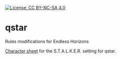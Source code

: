 [![License: CC BY-NC-SA 4.0](https://img.shields.io/badge/License-CC%20BY--NC--SA%204.0-lightgrey.svg)](http://creativecommons.org/licenses/by-nc-sa/4.0/)

# qstar
Rules modifications for Endless Horizons



[Character
 sheet](https://docs.google.com/spreadsheets/d/e/2PACX-1vS6MidUGELTINAvpkMAn66YwU44jZo6rxu_KN16dJGtAxT7aCGjt3u3HRQrizXQrUmANe113c0WsTrT/pubhtml)
 for the S.T.A.L.K.E.R. setting for qstar.

